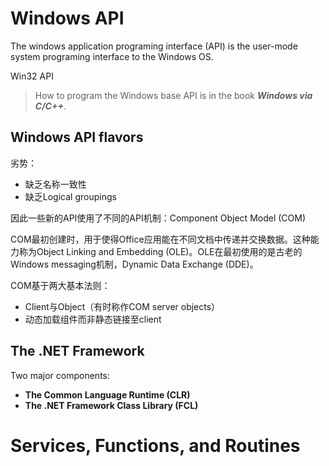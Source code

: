 # Windows API

The windows application programing interface (API) is the user-mode system programing interface to the Windows OS.

Win32 API



> How to program the Windows base API is in the book ***Windows via C/C++***.



## Windows API flavors

劣势：

- 缺乏名称一致性
- 缺乏Logical groupings



因此一些新的API使用了不同的API机制：Component Object Model (COM)



COM最初创建时，用于使得Office应用能在不同文档中传递并交换数据。这种能力称为Object Linking and Embedding (OLE)。OLE在最初使用的是古老的Windows messaging机制，Dynamic Data Exchange (DDE)。



COM基于两大基本法则：

- Client与Object（有时称作COM server objects）
- 动态加载组件而非静态链接至client



## The .NET Framework

Two major components:

- **The Common Language Runtime (CLR)** 
- **The .NET Framework Class Library (FCL)**



# Services, Functions, and Routines


